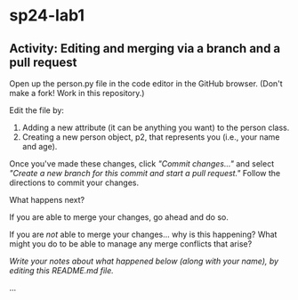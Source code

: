 # sp24-lab1
## Activity: Editing and merging via a branch and a pull request

Open up the person.py file in the code editor in the GitHub browser. (Don't make a fork! Work in this repository.)

Edit the file by:

1. Adding a new attribute (it can be anything you want) to the person class.
2. Creating a new person object, p2, that represents you (i.e., your name and age).

Once you've made these changes, click *"Commit changes..."* and select *"Create a new branch for this commit and start a pull request."* Follow the directions to commit your changes.

What happens next? 

If you are able to merge your changes, go ahead and do so.

If you are _not_ able to merge your changes... why is this happening? What might you do to be able to manage any merge conflicts that arise?

_Write your notes about what happened below (along with your name), by editing this README.md file._

...
